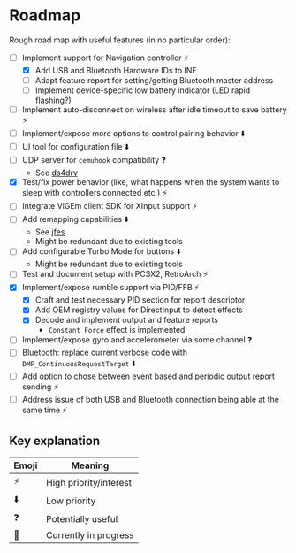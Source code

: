 # Roadmap

Rough road map with useful features (in no particular order):

- [ ] Implement support for Navigation controller ⚡
    - [X] Add USB and Bluetooth Hardware IDs to INF
    - [ ] Adapt feature report for setting/getting Bluetooth master address
    - [ ] Implement device-specific low battery indicator (LED rapid flashing?)
- [ ] Implement auto-disconnect on wireless after idle timeout to save battery ⚡
- [ ] Implement/expose more options to control pairing behavior ⬇️
- [ ] UI tool for configuration file ⬇️
- [ ] UDP server for `cemuhook` compatibility ❓
    - See [ds4drv](https://github.com/TheDrHax/ds4drv-cemuhook)
- [X] Test/fix power behavior (like, what happens when the system wants to sleep with controllers connected etc.) ⚡
- [ ] Integrate ViGEm client SDK for XInput support ⚡
- [ ] Add remapping capabilities ⬇️
    - See [jfes](https://github.com/dmitrii-eremin/jfes)
    - Might be redundant due to existing tools
- [ ] Add configurable Turbo Mode for buttons ⬇️
    - Might be redundant due to existing tools
- [ ] Test and document setup with PCSX2, RetroArch ⚡
- [X] Implement/expose rumble support via PID/FFB ⚡
    - [X] Craft and test necessary PID section for report descriptor
    - [X] Add OEM registry values for DirectInput to detect effects
    - [X] Decode and implement output and feature reports
        - `Constant Force` effect is implemented
- [ ] Implement/expose gyro and accelerometer via some channel ❓
- [ ] Bluetooth: replace current verbose code with `DMF_ContinuousRequestTarget` ⬇️
- [ ] Add option to chose between event based and periodic output report sending ⚡
- [ ] Address issue of both USB and Bluetooth connection being able at the same time ⚡

## Key explanation

| Emoji | Meaning |
|---|---|
| ⚡ | High priority/interest |
| ⬇️ | Low priority |
| ❓ | Potentially useful |
| 🚧 | Currently in progress |
